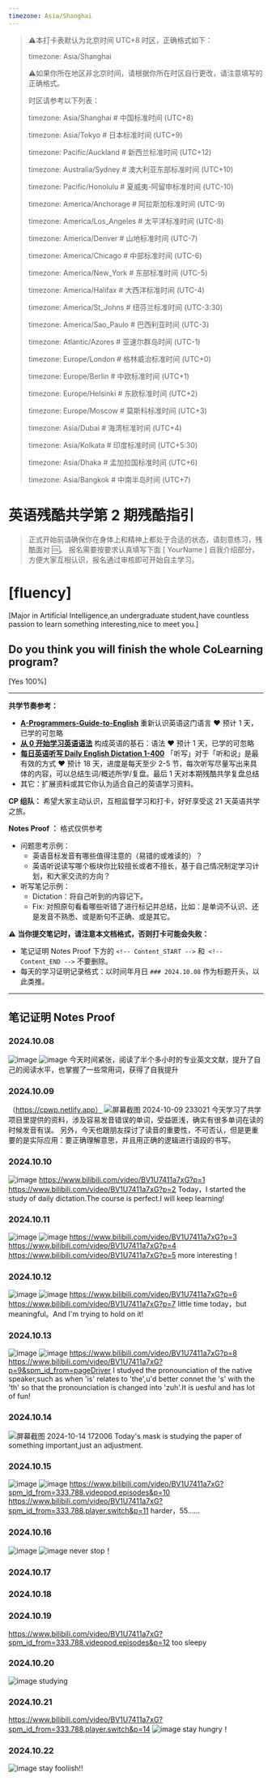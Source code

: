 ```yaml
---
timezone: Asia/Shanghai
---
```


> ⚠️本打卡表默认为北京时间 UTC+8 时区，正确格式如下：
>
> timezone: Asia/Shanghai
>
> ⚠️如果你所在地区非北京时间，请根据你所在时区自行更改，请注意填写的正确格式。
>
> 时区请参考以下列表：
>
> timezone: Asia/Shanghai # 中国标准时间 (UTC+8)
>
> timezone: Asia/Tokyo # 日本标准时间 (UTC+9)
>
> timezone: Pacific/Auckland # 新西兰标准时间 (UTC+12)
>
> timezone: Australia/Sydney # 澳大利亚东部标准时间 (UTC+10)
>
> timezone: Pacific/Honolulu # 夏威夷-阿留申标准时间 (UTC-10)
>
> timezone: America/Anchorage # 阿拉斯加标准时间 (UTC-9)
>
> timezone: America/Los_Angeles # 太平洋标准时间 (UTC-8)
>
> timezone: America/Denver # 山地标准时间 (UTC-7)
>
> timezone: America/Chicago # 中部标准时间 (UTC-6)
>
> timezone: America/New_York # 东部标准时间 (UTC-5)
>
> timezone: America/Halifax # 大西洋标准时间 (UTC-4)
>
> timezone: America/St_Johns # 纽芬兰标准时间 (UTC-3:30)
>
> timezone: America/Sao_Paulo # 巴西利亚时间 (UTC-3)
>
> timezone: Atlantic/Azores # 亚速尔群岛时间 (UTC-1)
>
> timezone: Europe/London # 格林威治标准时间 (UTC+0)
>
> timezone: Europe/Berlin # 中欧标准时间 (UTC+1)
>
> timezone: Europe/Helsinki # 东欧标准时间 (UTC+2)
>
> timezone: Europe/Moscow # 莫斯科标准时间 (UTC+3)
>
> timezone: Asia/Dubai # 海湾标准时间 (UTC+4)
>
> timezone: Asia/Kolkata # 印度标准时间 (UTC+5:30)
>
> timezone: Asia/Dhaka # 孟加拉国标准时间 (UTC+6)
>
> timezone: Asia/Bangkok # 中南半岛时间 (UTC+7)



# 英语残酷共学第 2 期残酷指引

> 正式开始前请确保你在身体上和精神上都处于合适的状态，请刻意练习，残酷面对 🆒。 报名需要按要求认真填写下面 [ YourName ] 自我介绍部分，方便大家互相认识，报名通过审核即可开始自主学习。

# [fluency]

[Major in Artificial Intelligence,an undergraduate student,have countless passion to learn something interesting,nice to meet you.]

## Do you think you will finish the whole CoLearning program?

[Yes 100%]

---

**共学节奏参考：**

- [**A-Programmers-Guide-to-English**](https://github.com/yujiangshui/A-Programmers-Guide-to-English) 重新认识英语这门语言 ❤️ 预计 1 天，已学的可忽略
- [**从 0 开始学习英语语法**](https://hzpt-inet-club.github.io/english-note/) 构成英语的基石：语法 ❤️ 预计 1 天，已学的可忽略
- [**每日英语听写 Daily English Dictation 1-400**](https://www.bilibili.com/video/BV1U7411a7xG?p=3&vd_source=bc0666711d2280c24d54945ab9c11146) 「听写」对于「听和说」是最有效的方式 ❤️ 预计 18 天，进度是每天至少 2-5 节，每次听写尽量写出来具体的内容，可以总结生词/概述所学/复盘。最后 1 天对本期残酷共学复盘总结
- 其它：扩展资料或其它你认为适合自己的英语学习资料。

**CP 组队：**  希望大家主动认识，互相监督学习和打卡，好好享受这 21 天英语共学之旅。

**Notes Proof ：** 格式仅供参考

- 问题思考示例：
  - 英语音标发音有哪些值得注意的（易错的或难读的）？
  - 英语听说读写哪个板块你比较擅长或者不擅长，基于自己情况制定学习计划，和大家交流的方向？
- 听写笔记示例：
  - Dictation：将自己听到的内容记下。
  - Fix: 对照原句看看哪些听错了进行标记并总结，比如：是单词不认识、还是发音不熟悉、或是断句不正确、或是其它。

⚠️ **当你提交笔记时，请注意本文档格式，否则打卡可能会失败：**

- 笔记证明 Notes Proof 下方的 `<!-- Content_START -->` 和` <!-- Content_END -->` 不要删除。
- 每天的学习证明记录格式：以时间年月日 `### 2024.10.08` 作为标题开头，以此类推。

---

## 笔记证明 Notes Proof

<!-- Content_START --> 

### 2024.10.08
![image](https://github.com/user-attachments/assets/57f4793c-a921-48bc-9ee8-7371a644402f)
![image](https://github.com/user-attachments/assets/11cb0851-c6ab-4fff-8d00-e5ef987e8773)
今天时间紧张，阅读了半个多小时的专业英文文献，提升了自己的阅读水平，也掌握了一些常用词，获得了自我提升


### 2024.10.09
（https://cpwp.netlify.app）
![屏幕截图 2024-10-09 233021](https://github.com/user-attachments/assets/1e7304f4-67bd-475e-9dbb-4ab4902820ce)
今天学习了共学项目里提供的资料，涉及容易发音错误的单词，受益匪浅，确实有很多单词在读的时候发音有误。
另外，今天也跟朋友探讨了读音的重要性，不可否认，但是更重要的是实际应用：要正确理解意思，并且用正确的逻辑进行语段的书写。

### 2024.10.10
![image](https://github.com/user-attachments/assets/512cb76d-6c2b-47d5-80b5-8c825a895fca)
https://www.bilibili.com/video/BV1U7411a7xG?p=1
https://www.bilibili.com/video/BV1U7411a7xG?p=2
Today，I started the study of daily dictation.The course is perfect.I will keep learning!

### 2024.10.11
![image](https://github.com/user-attachments/assets/a7dcb32b-5c02-4ede-be9a-354f0394baca)
![image](https://github.com/user-attachments/assets/5524d691-4f29-49db-ba12-e0e06e8ee353)
https://www.bilibili.com/video/BV1U7411a7xG?p=3
https://www.bilibili.com/video/BV1U7411a7xG?p=4
https://www.bilibili.com/video/BV1U7411a7xG?p=5
more interesting！

### 2024.10.12
![image](https://github.com/user-attachments/assets/78233e71-c8b6-4edb-baf9-da40489663cc)
![image](https://github.com/user-attachments/assets/36f331ff-9e9b-4b69-9bdb-ab75cecc3cce)
https://www.bilibili.com/video/BV1U7411a7xG?p=6
https://www.bilibili.com/video/BV1U7411a7xG?p=7
little time today，but meaningful。And I'm trying to hold on it!

### 2024.10.13
![image](https://github.com/user-attachments/assets/7994b545-ad8a-45c5-9b4c-4628c94a2372)
![image](https://github.com/user-attachments/assets/280ac97d-6217-4880-9f86-de523a7f4a66)
https://www.bilibili.com/video/BV1U7411a7xG?p=8
https://www.bilibili.com/video/BV1U7411a7xG?p=9&spm_id_from=pageDriver
I studyed the pronounciation of the native speaker,such as when 'is' relates to 'the',u'd better connet the 's' with the 'th' so that the pronounciation is changed into 'zuh'.It is uesful and has lot of fun!

### 2024.10.14
![屏幕截图 2024-10-14 172006](https://github.com/user-attachments/assets/502d1c1a-b71d-41d8-9b41-7afb50f2769d)
Today's mask is studying the paper of something important,just an adjustment.

### 2024.10.15
![image](https://github.com/user-attachments/assets/c064d537-b87d-4c82-9d54-619188395456)
![image](https://github.com/user-attachments/assets/36f2b5ad-fb28-4989-aa87-0c850718a49a)
https://www.bilibili.com/video/BV1U7411a7xG?spm_id_from=333.788.videopod.episodes&p=10
https://www.bilibili.com/video/BV1U7411a7xG?spm_id_from=333.788.player.switch&p=11
harder，55......

### 2024.10.16
![image](https://github.com/user-attachments/assets/f33f71c4-30b0-4815-92cd-46c35006d989)
![image](https://github.com/user-attachments/assets/747e510f-6a17-4e55-836f-cd9b766a1e0b)
never stop！

### 2024.10.17

### 2024.10.18

### 2024.10.19
https://www.bilibili.com/video/BV1U7411a7xG?spm_id_from=333.788.videopod.episodes&p=12
too sleepy

### 2024.10.20
![image](https://github.com/user-attachments/assets/d624afbf-8c5f-4002-b57c-aa01f02d416b)
studying

### 2024.10.21
https://www.bilibili.com/video/BV1U7411a7xG?spm_id_from=333.788.player.switch&p=14
![image](https://github.com/user-attachments/assets/663507f5-f6d4-488b-800c-ab4c8e2e7b29)
stay hungry！

### 2024.10.22
![image](https://github.com/user-attachments/assets/b765dae7-3436-4762-81ef-bebe7f5f6651)
stay fooliish!!

<!-- Content_END -->
